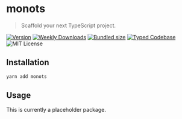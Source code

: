 # monots

> Scaffold your next TypeScript project.

[![Version][version]][npm] [![Weekly Downloads][downloads-badge]][npm] [![Bundled size][size-badge]][size] [![Typed Codebase][typescript]](./src/index.ts) ![MIT License][license]

[version]: https://flat.badgen.net/npm/v/monots
[npm]: https://npmjs.com/package/monots
[license]: https://flat.badgen.net/badge/license/MIT/purple
[size]: https://bundlephobia.com/result?p=monots
[size-badge]: https://flat.badgen.net/bundlephobia/minzip/monots
[typescript]: https://flat.badgen.net/badge/icon/TypeScript?icon=typescript&label
[downloads-badge]: https://badgen.net/npm/dw/monots/red?icon=npm

## Installation

```bash
yarn add monots
```

## Usage

This is currently a placeholder package.
